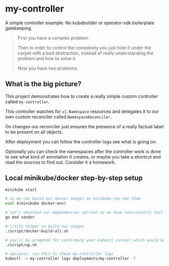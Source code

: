 # my-controller

A simple controller example. No kubebuilder or operator-sdk boilerplate gatekeeping.

> First you have a complex problem.
>
> Then in order to control the complexity you just hide it under the carpet with a bad abstraction,
> instead of really understanding the problem and how to solve it.
>
> Now you have two problems.

## What is the big picture?

This project demonstrates how to create a really simple custom controller called `my-controller`.

This controller watches for `v1.Namespace` resources and delegates it to
our own custom reconciler called `NamespaceReconciler`.

On changes our reconciler just ensures the presence of a really factual label to be present on all objects.

After deployment you can follow the controller logs see what is going on.

Optionally you can check the namespaces after the controller work is done to see what kind of annotation it creates,
or maybe you take a shortcut and read the sources to find out. Consider it a homework.

## Local minikube/docker step-by-step setup

```bash
minikube start

# so we can build our docker images so minikube can see them
eval $(minikube docker-env)

# let's download our dependencies upfront so we have consistently fast docker builds
go mod vendor

# little helper to build our images
./script/docker-build-all.sh

# you'll be prompted for confirming your kubectl context which would be used as a target
./script/up.sh

# opcional: run this to check my-controller logs
kubectl -n my-controller logs deployments/my-controller -f
```
